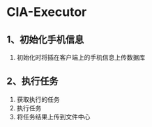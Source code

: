 # CIA-Executor
## 1、初始化手机信息
  1. 初始化时将插在客户端上的手机信息上传数据库
## 2、执行任务
  1. 获取执行的任务
  2. 执行任务
  3. 将任务结果上传到文件中心